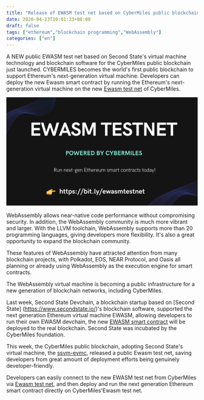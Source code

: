 ```yaml
---
title: "Release of EWASM test net based on CyberMiles public blockchain"
date: 2020-04-23T10:01:23+08:00
draft: false
tags: ["ethereum","blockchain programming","WebAssembly"] 
categories: ["en"] 
---
```


A NEW public EWASM test net based on Second State's virtual machine technology and blockchain software for the CyberMiles public blockchain just launched. CYBERMILES becomes the world's first public blockchain to support Ethereum's next-generation virtual machine. Developers can deploy the new Ewasm smart contract by running the Ethereum's next-generation virtual machine on the new [Ewasm test net](https://docs.secondstate.io/devchain/getting-started/cybermiles-ewasm-testnet) of CyberMiles.


![CyberMiles Ewasm TestNet](/images/20200423-ewasm-testnet-01.png)

WebAssembly allows near-native code performance without compromising security. In addition, the WebAssembly community is much more vibrant and larger. With the LLVM toolchain, WebAssembly supports more than 20 programming languages, giving developers more flexibility. It's also a great opportunity to expand the blockchain community.

These features of WebAssembly have attracted attention from many blockchain projects, with Polkadot, EOS, NEAR Protocol, and Oasis all planning or already using WebAssembly as the execution engine for smart contracts.

The WebAssembly virtual machine is becoming a public infrastructure for a new generation of blockchain networks, including CyberMiles.

Last week, Second State Devchain, a blockchain startup based on [Second State] (https://www.secondstate.io/)'s blockchain software, supported the next generation Ethereum virtual machine EWASM, allowing developers to run their own EWASM devchain, the new [EWASM smart contract](https://docs.secondstate.io/devchain/getting-started/run-an-Ewasm-smart-contract) will be deployed to the real blockchain. Second State was incubated by the CyberMiles foundation.

This week, the CyberMiles public blockchain, adopting Second State's virtual machine, the [ssvm-evmc](https://github.com/second-state/SSVM), released a public Ewasm test net, saving developers from great amount of deployment efforts being genuinely developer-friendly.

Developers can easily connect to the new EWASM test net from CyberMiles via  [Ewasm test net](https://docs.secondstate.io/devchain/getting-started/cybermiles-ewasm-testnet), and then deploy and run the next generation Ethereum smart contract directly on CyberMiles'Ewasm test net.








